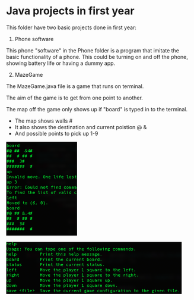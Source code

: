 # Java projects in first year

This folder have two basic projects done in first year:

1. Phone software

This phone "software" in the Phone folder is a program that imitate the basic functionality of a phone. This could be turning on and off the phone, showing battery life or having a dummy app.

2. MazeGame

The MazeGame.java file is a game that runs on terminal.

The aim of the game is to get from one point to another.

The map off the game only shows up if "board" is typed in to the terminal.

* The map shows walls #
* It also shows the destination and current poistion @ &
* And possible points to pick up 1-9

![Image of MazeGame1](MazeGame1.png)

![Image of MazeGame2](MazeGame2.png)

